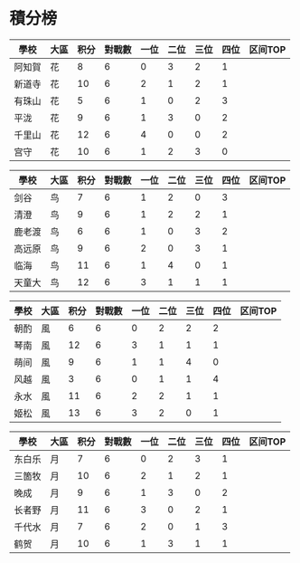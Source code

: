# 積分榜

| 學校   | 大區 | 积分 | 對戰數 | 一位 | 二位 | 三位 | 四位 |区间TOP|
| ------ | ---- | ---- | ------ | ---- | ---- | ---- | ---- |---- |
| 阿知賀 | 花   | 8    | 6      | 0    | 3    | 2    | 1   |    |
| 新道寺 | 花   | 10    | 6     | 2   | 1    | 2    | 1    |    |
| 有珠山 | 花   | 5    | 6      | 1    | 0    | 2    | 3    |    |
| 平泷   | 花   | 9    | 6      | 1    | 3    | 0    | 2    |    |
| 千里山 | 花   | 12   | 6    | 4    | 0    | 0    | 2    |    |
| 宫守   | 花   | 10    | 6     | 1    | 2    | 3    | 0    |    |

| 學校   | 大區 | 积分 | 對戰數 | 一位 | 二位 | 三位 | 四位 |区间TOP|
| ------ | ---- | ---- | ------ | ---- | ---- | ---- | ---- |---- |
| 剑谷   | 鸟   | 7    | 6      | 1    | 2    | 0    | 3    |    |
| 清澄   | 鸟   | 9    | 6      | 1    | 2    | 2    | 1    |    |
| 鹿老渡 | 鸟   | 6    | 6      | 1    | 0    | 3    | 2    |    |
| 高远原 | 鸟   | 9    | 6      | 2    | 0    | 3    | 1    |    |
| 临海   | 鸟   | 11    | 6      | 1    | 4    | 0    | 1    |    |
| 天童大 | 鸟   | 12    | 6      | 3    | 1    | 1    | 1    |    |

| 學校 | 大區 | 积分 | 對戰數 | 一位 | 二位 | 三位 | 四位 |区间TOP|
| ---- | ---- | ---- | ------ | ---- | ---- | ---- | ---- |---- |
| 朝酌 | 風   | 6    | 6      | 0    | 2    | 2    | 2    |    |
| 琴南 | 風   | 12    | 6      | 3    | 1    | 1    | 1    |    |
| 萌间 | 風   | 9    | 6      | 1    | 1    | 4    | 0    |    |
| 风越 | 風   | 3    | 6      | 0    | 1    | 1    | 4    |    |
| 永水 | 風   | 11    | 6      | 2    | 2    | 1    | 1    |    |
| 姬松 | 風   | 13    | 6      | 3    | 2    | 0    | 1    |    |

| 學校   | 大區 | 积分 | 對戰數 | 一位 | 二位 | 三位 | 四位 |区间TOP|
| ------ | ---- | ---- | ------ | ---- | ---- | ---- | ---- |---- |
| 东白乐 | 月   | 7    | 6      | 0    | 2    | 3    | 1    |    |
| 三箇牧 | 月   | 10    | 6      | 2    | 1    | 2    | 1    |    |
| 晚成   | 月   | 9    | 6      | 1    | 3    | 0    | 2    |    |
| 长者野 | 月   | 11    | 6      | 3    | 0    | 2    | 1    |    |
| 千代水 | 月   | 7    | 6      | 2    | 0    | 1    | 3    |    |
| 鹤贺   | 月   | 10    | 6      | 1    | 3    | 1    | 1    |    |
